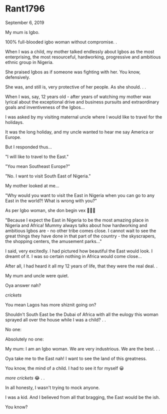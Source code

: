 # Rant1796



September 6, 2019

My mum is Igbo.

100% full-blooded igbo woman without compromise.
.

When I was a child, my mother talked endlessly about Igbos as the most enterprising, the most resourceful, hardworking, progressive and ambitious ethnic group in Nigeria.

She praised Igbos as if someone was fighting with her. You know, defensively.

She was, and still is, very protective of her people. As she should. 
.
.

When I was, say, 12 years old - after years of watching my mother wax lyrical about the exceptional drive and business pursuits and extraordinary goals and inventiveness of the Igbos...

I was asked by my visiting maternal uncle where I would like to travel for the holidays.

It was the long holiday, and my uncle wanted to hear me say America or Europe. 

 But I responded thus...

"I will like to travel to the East."

"You mean Southeast Europe?"

"No. I want to visit South East of Nigeria."

My mother looked at me...

"Why would you want to visit the East in Nigeria when you can go to any East in the world?! What is wrong with you?"

As per Igbo woman, she don begin vex 🤷🏽‍♀️

"Because I expect the East in Nigeria to be the most amazing place in Nigeria and Africa! Mummy always talks about how hardworking and ambitious Igbos are - no other tribe comes close. I cannot wait to see the great things they have done in that part of the country - the skyscrapers, the shopping centers, the amusement parks..." 

I said, very excitedly. I had pictured how beautiful the East would look. I dreamt of it. I was so certain nothing in Africa would come close...

After all, I had heard it all my 12 years of life, that they were the real deal.
.

My mum and uncle were quiet.

Oya answer nah?

*crickets*

You mean Lagos has more shiznit going on?

Shouldn't South East be the Dubai of Africa with all the eulogy this woman sprayed all over the house while I was a child?
.
.

No one: 

Absolutely no one:

My mum: I am an Igbo woman. We are very industrious. We are the best.
.
.

Oya take me to the East nah! I want to see the land of this greatness. 

You know, the mind of a child. I had to see it for myself 😀

*more crickets* 😂
.
.

In all honesty, I wasn't trying to mock anyone.

I was a kid. And I believed from all that bragging, the East would be the ish.

You know?